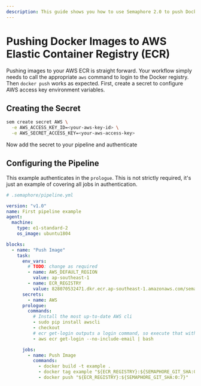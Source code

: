```yaml
---
description: This guide shows you how to use Semaphore 2.0 to push Docker Images to AWS Elastic Container Registry (ECR). Pushing images to your AWS ECR is straightforward.
---
```


# Pushing Docker Images to AWS Elastic Container Registry (ECR)

Pushing images to your AWS ECR is straight forward. Your workflow
simply needs to call the appropriate `aws` command to login to the
Docker registry. Then `docker push` works as expected. First, create a
secret to configure AWS access key environment variables.

## Creating the Secret

``` bash
sem create secret AWS \
  -e AWS_ACCESS_KEY_ID=<your-aws-key-id> \
  -e AWS_SECRET_ACCESS_KEY=<your-aws-access-key>
```

Now add the secret to your pipeline and authenticate

## Configuring the Pipeline

This example authenticates in the `prologue`. This is not
strictly required, it's just an example of covering all jobs in
authentication.

``` yaml
# .semaphore/pipeline.yml

version: "v1.0"
name: First pipeline example
agent:
  machine:
    type: e1-standard-2
    os_image: ubuntu1804

blocks:
  - name: "Push Image"
    task:
      env_vars:
        # TODO: change as required
        - name: AWS_DEFAULT_REGION
          value: ap-southeast-1
        - name: ECR_REGISTRY
          value: 828070532471.dkr.ecr.ap-southeast-1.amazonaws.com/semaphore2-ecr-example
      secrets:
        - name: AWS
      prologue:
        commands:
          # Install the most up-to-date AWS cli
          - sudo pip install awscli
          - checkout
          # ecr get-login outputs a login command, so execute that with bash
          - aws ecr get-login --no-include-email | bash

      jobs:
        - name: Push Image
          commands:
            - docker build -t example .
            - docker tag example "${ECR_REGISTRY}:${SEMAPHORE_GIT_SHA:0:7}"
            - docker push "${ECR_REGISTRY}:${SEMAPHORE_GIT_SHA:0:7}"
```
